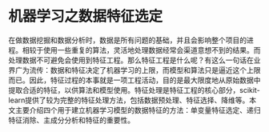 # 机器学习之数据特征选定

在做数据挖掘和数据分析时，数据是所有问题的基础，并且会影响整个项目的进程。相较于使用一些重复的算法，灵活地处理数据经常会渠道意想不到的结果。而处理数据不可避免会使用到特征工程。那么特征工程是什么呢？有这么一句话在业界广为流传：数据和特征决定了机器学习的上限，而模型和算法只是逼近这个上限而已。因此，特征过程的本事就是一项工程活动，目的是最大限度地从原始数据中提取合适的特征，以供算法和模型使用。特征处理是特征工程的核心部分，scikit-learn提供了较为完整的特征处理方法，包括数据预处理、特征选择、降维等。本文主要介绍四个用于建立机器学习模型的数据特征的方法：单变量特征选定、递归特征消除、主成分分析和特征的重要性。